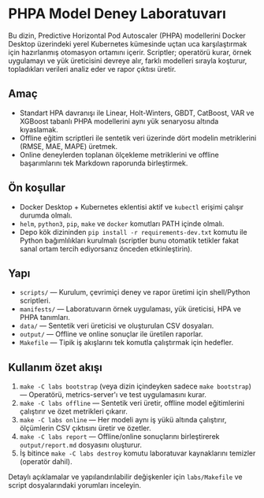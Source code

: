 # PHPA Model Deney Laboratuvarı

Bu dizin, Predictive Horizontal Pod Autoscaler (PHPA) modellerini Docker Desktop üzerindeki yerel Kubernetes kümesinde
uçtan uca karşılaştırmak için hazırlanmış otomasyon ortamını içerir. Scriptler; operatörü kurar, örnek uygulamayı ve
yük üreticisini devreye alır, farklı modelleri sırayla koşturur, topladıkları verileri analiz eder ve rapor çıktısı
üretir.

## Amaç

- Standart HPA davranışı ile Linear, Holt-Winters, GBDT, CatBoost, VAR ve XGBoost tabanlı PHPA modellerini aynı yük
  senaryosu altında kıyaslamak.
- Offline eğitim scriptleri ile sentetik veri üzerinde dört modelin metriklerini (RMSE, MAE, MAPE) üretmek.
- Online deneylerden toplanan ölçekleme metriklerini ve offline başarımlarını tek Markdown raporunda birleştirmek.

## Ön koşullar

- Docker Desktop + Kubernetes eklentisi aktif ve `kubectl` erişimi çalışır durumda olmalı.
- `helm`, `python3`, `pip`, `make` ve `docker` komutları PATH içinde olmalı.
- Depo kök dizininden `pip install -r requirements-dev.txt` komutu ile Python bağımlılıkları kurulmalı (scriptler bunu
  otomatik tetikler fakat sanal ortam tercih ediyorsanız önceden etkinleştirin).

## Yapı

- `scripts/` — Kurulum, çevrimiçi deney ve rapor üretimi için shell/Python scriptleri.
- `manifests/` — Laboratuvarın örnek uygulaması, yük üreticisi, HPA ve PHPA tanımları.
- `data/` — Sentetik veri üreticisi ve oluşturulan CSV dosyaları.
- `output/` — Offline ve online sonuçlar ile üretilen raporlar.
- `Makefile` — Tipik iş akışlarını tek komutla çalıştırmak için hedefler.

## Kullanım özet akışı

1. `make -C labs bootstrap` (veya dizin içindeyken sadece `make bootstrap`) — Operatörü, metrics-server'ı ve test uygulamasını kurar.
2. `make -C labs offline` — Sentetik veri üretir, offline model eğitimlerini çalıştırır ve özet metrikleri çıkarır.
3. `make -C labs online` — Her modeli aynı iş yükü altında çalıştırır, ölçümlerin CSV çıktısını üretir ve özetler.
4. `make -C labs report` — Offline/online sonuçlarını birleştirerek `output/report.md` dosyasını oluşturur.
5. İş bitince `make -C labs destroy` komutu laboratuvar kaynaklarını temizler (operatör dahil).

Detaylı açıklamalar ve yapılandırılabilir değişkenler için `labs/Makefile` ve script dosyalarındaki yorumları inceleyin.
